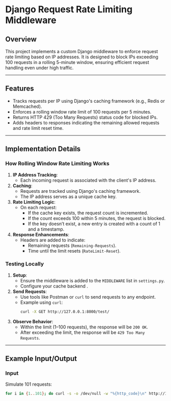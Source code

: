 # Django Request Rate Limiting Middleware

## Overview
This project implements a custom Django middleware to enforce request rate limiting based on IP addresses. It is designed to block IPs exceeding 100 requests in a rolling 5-minute window, ensuring efficient request handling even under high traffic.

---

## Features
- Tracks requests per IP using Django's caching framework (e.g., Redis or Memcached).
- Enforces a rolling window rate limit of 100 requests per 5 minutes.
- Returns HTTP 429 (Too Many Requests) status code for blocked IPs.
- Adds headers to responses indicating the remaining allowed requests and rate limit reset time.

---

## Implementation Details

### How Rolling Window Rate Limiting Works
1. **IP Address Tracking**:
   - Each incoming request is associated with the client's IP address.
2. **Caching**:
   - Requests are tracked using Django's caching framework.
   - The IP address serves as a unique cache key.
3. **Rate Limiting Logic**:
   - On each request:
     - If the cache key exists, the request count is incremented.
     - If the count exceeds 100 within 5 minutes, the request is blocked.
     - If the key doesn’t exist, a new entry is created with a count of 1 and a timestamp.
4. **Response Enhancements**:
   - Headers are added to indicate:
     - Remaining requests (`Remaining-Requests`).
     - Time until the limit resets (`RateLimit-Reset`).

### Testing Locally
1. **Setup**:
   - Ensure the middleware is added to the `MIDDLEWARE` list in `settings.py`.
   - Configure your cache backend .
2. **Send Requests**:
   - Use tools like Postman or `curl` to send requests to any endpoint.
   - Example using `curl`:
     ```bash
     curl -X GET http://127.0.0.1:8000/test/
     ```
3. **Observe Behavior**:
   - Within the limit (1–100 requests), the response will be `200 OK`.
   - After exceeding the limit, the response will be `429 Too Many Requests`.

---

## Example Input/Output

### Input
Simulate 101 requests:
```bash
for i in {1..101}; do curl -s -o /dev/null -w "%{http_code}\n" http://127.0.0.1:8000/test/; done

